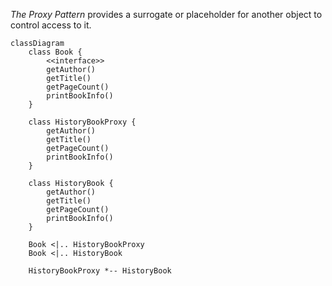 *The Proxy Pattern* provides a surrogate or placeholder for another object to control access to it.

```mermaid
classDiagram
    class Book {
        <<interface>>
        getAuthor()
        getTitle()
        getPageCount()
        printBookInfo()
    }

    class HistoryBookProxy {
        getAuthor()
        getTitle()
        getPageCount()
        printBookInfo()
    }

    class HistoryBook {
        getAuthor()
        getTitle()
        getPageCount()
        printBookInfo()
    }

    Book <|.. HistoryBookProxy
    Book <|.. HistoryBook

    HistoryBookProxy *-- HistoryBook
```
